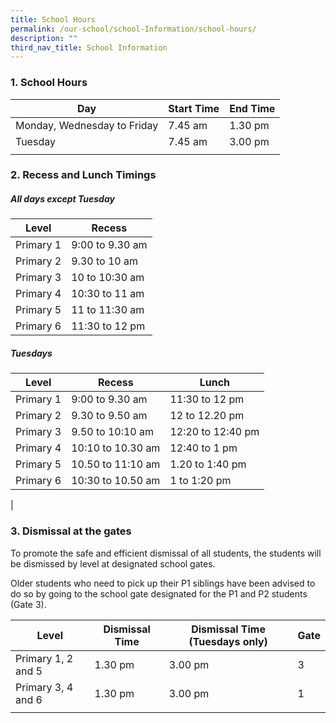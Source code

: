 ```yaml
---
title: School Hours
permalink: /our-school/school-Information/school-hours/
description: ""
third_nav_title: School Information
---
```

### 1. School Hours

| Day | Start Time | End Time |
|---|---|---|
| Monday, Wednesday to Friday | 7.45 am | 1.30 pm |
| Tuesday | 7.45 am | 3.00 pm |
| | | 

### 2. Recess and Lunch Timings 

##### All days except Tuesday
| Level | Recess | 
|---|---|
| Primary 1 | 9:00 to 9.30 am 
| Primary 2 | 9.30 to 10 am   
| Primary 3 | 10 to 10:30 am  
| Primary 4 | 10:30 to 11 am  
| Primary 5 | 11 to 11:30 am   
| Primary 6 | 11:30 to 12 pm  

##### Tuesdays
| Level | Recess | Lunch |
|---|---|---|
| Primary 1  | 9:00 to 9.30 am | 11:30 to 12 pm  |
| Primary 2 | 9.30 to 9.50 am | 12 to 12.20 pm  |
| Primary 3 | 9.50 to 10:10 am | 12:20 to 12:40 pm 
| Primary 4 | 10:10 to 10.30 am | 12:40 to 1 pm |
| Primary 5 | 10.50 to 11:10 am | 1.20 to 1:40 pm |
| Primary 6 | 10:30 to 10.50 am | 1 to 1:20 pm |
|

### 3. Dismissal at the gates

To promote the safe and efficient dismissal of all students, the students will be dismissed by level at designated school gates. 

Older students who need to pick up their P1 siblings have been advised to do so by going to the school gate designated for the P1 and P2 students (Gate 3).

| Level | Dismissal Time | Dismissal Time (Tuesdays only) | Gate |
|---|---|---|---|
| Primary 1, 2 and 5 | 1.30 pm | 3.00 pm | 3 |
| Primary 3, 4 and 6 |  1.30 pm | 3.00 pm | 1 |
| | | | |
